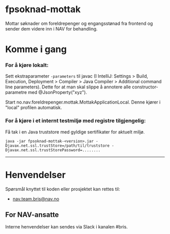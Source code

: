 fpsoknad-mottak
================

Mottar søknader om foreldrepenger og engangsstønad fra frontend og sender dem videre inn i NAV for behandling.

# Komme i gang

### For å kjøre lokalt:

Sett ekstraparameter `-parameters` til javac (I IntelliJ: Settings > Build, Execution, Deployment > Compiler > Java Compiler > Additional command line parameters).
Dette for at man skal slippe å annotere alle constructor-parametre med @JsonProperty("xyz").

Start no.nav.foreldrepenger.mottak.MottakApplicationLocal. Denne kjører i "local" profilen automatisk. 

### For å kjøre i et internt testmiljø med registre tilgjengelig: 
 
Få tak i en Java truststore med gyldige sertifikater for aktuelt miljø.

`java -jar fpsoknad-mottak-<version>.jar -Djavax.net.ssl.trustStore=/path/til/truststore -Djavax.net.ssl.trustStorePassword=........`

---

# Henvendelser

Spørsmål knyttet til koden eller prosjektet kan rettes til:

* nav.team.bris@nav.no

## For NAV-ansatte

Interne henvendelser kan sendes via Slack i kanalen #bris.

